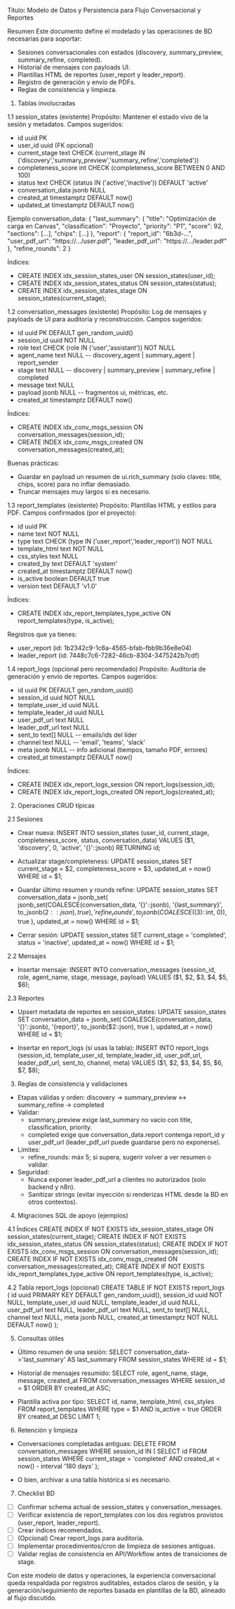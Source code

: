 Título: Modelo de Datos y Persistencia para Flujo Conversacional y Reportes

Resumen
Este documento define el modelado y las operaciones de BD necesarias para soportar:
- Sesiones conversacionales con estados (discovery, summary_preview, summary_refine, completed).
- Historial de mensajes con payloads UI.
- Plantillas HTML de reportes (user_report y leader_report).
- Registro de generación y envío de PDFs.
- Reglas de consistencia y limpieza.

1) Tablas involucradas

1.1 session_states (existente)
Propósito: Mantener el estado vivo de la sesión y metadatos.
Campos sugeridos:
- id uuid PK
- user_id uuid (FK opcional)
- current_stage text CHECK (current_stage IN ('discovery','summary_preview','summary_refine','completed'))
- completeness_score int CHECK (completeness_score BETWEEN 0 AND 100)
- status text CHECK (status IN ('active','inactive')) DEFAULT 'active'
- conversation_data jsonb NULL
- created_at timestamptz DEFAULT now()
- updated_at timestamptz DEFAULT now()

Ejemplo conversation_data:
{
  "last_summary": {
    "title": "Optimización de carga en Canvas",
    "classification": "Proyecto",
    "priority": "P1",
    "score": 92,
    "sections": [...],
    "chips": [...]
  },
  "report": {
    "report_id": "6b3d-...",
    "user_pdf_url": "https://.../user.pdf",
    "leader_pdf_url": "https://.../leader.pdf"
  },
  "refine_rounds": 2
}

Índices:
- CREATE INDEX idx_session_states_user ON session_states(user_id);
- CREATE INDEX idx_session_states_status ON session_states(status);
- CREATE INDEX idx_session_states_stage ON session_states(current_stage);

1.2 conversation_messages (existente)
Propósito: Log de mensajes y payloads de UI para auditoría y reconstrucción.
Campos sugeridos:
- id uuid PK DEFAULT gen_random_uuid()
- session_id uuid NOT NULL
- role text CHECK (role IN ('user','assistant')) NOT NULL
- agent_name text NULL -- discovery_agent | summary_agent | report_sender
- stage text NULL -- discovery | summary_preview | summary_refine | completed
- message text NULL
- payload jsonb NULL -- fragmentos ui, métricas, etc.
- created_at timestamptz DEFAULT now()

Índices:
- CREATE INDEX idx_conv_msgs_session ON conversation_messages(session_id);
- CREATE INDEX idx_conv_msgs_created ON conversation_messages(created_at);

Buenas prácticas:
- Guardar en payload un resumen de ui.rich_summary (solo claves: title, chips, score) para no inflar demasiado.
- Truncar mensajes muy largos si es necesario.

1.3 report_templates (existente)
Propósito: Plantillas HTML y estilos para PDF.
Campos confirmados (por el proyecto):
- id uuid PK
- name text NOT NULL
- type text CHECK (type IN ('user_report','leader_report')) NOT NULL
- template_html text NOT NULL
- css_styles text NULL
- created_by text DEFAULT 'system'
- created_at timestamptz DEFAULT now()
- is_active boolean DEFAULT true
- version text DEFAULT 'v1.0'

Índices:
- CREATE INDEX idx_report_templates_type_active ON report_templates(type, is_active);

Registros que ya tienes:
- user_report (id: 1b2342c9-1c6a-4565-bfab-fbb9b36e8e04)
- leader_report (id: 7448c7c6-7282-46cb-8304-3475242b7cdf)

1.4 report_logs (opcional pero recomendado)
Propósito: Auditoría de generación y envío de reportes.
Campos sugeridos:
- id uuid PK DEFAULT gen_random_uuid()
- session_id uuid NOT NULL
- template_user_id uuid NULL
- template_leader_id uuid NULL
- user_pdf_url text NULL
- leader_pdf_url text NULL
- sent_to text[] NULL -- emails/ids del líder
- channel text NULL -- 'email', 'teams', 'slack'
- meta jsonb NULL -- info adicional (tiempos, tamaño PDF, errores)
- created_at timestamptz DEFAULT now()

Índices:
- CREATE INDEX idx_report_logs_session ON report_logs(session_id);
- CREATE INDEX idx_report_logs_created ON report_logs(created_at);

2) Operaciones CRUD típicas

2.1 Sesiones
- Crear nueva:
  INSERT INTO session_states (user_id, current_stage, completeness_score, status, conversation_data)
  VALUES ($1, 'discovery', 0, 'active', '{}'::jsonb)
  RETURNING id;

- Actualizar stage/completeness:
  UPDATE session_states
  SET current_stage = $2,
      completeness_score = $3,
      updated_at = now()
  WHERE id = $1;

- Guardar último resumen y rounds refine:
  UPDATE session_states
  SET conversation_data = jsonb_set(
        jsonb_set(COALESCE(conversation_data, '{}'::jsonb), '{last_summary}', to_jsonb($2::json), true),
        '{refine_rounds}',
        to_jsonb(COALESCE(($3)::int, 0)),
        true
      ),
      updated_at = now()
  WHERE id = $1;

- Cerrar sesión:
  UPDATE session_states
  SET current_stage = 'completed',
      status = 'inactive',
      updated_at = now()
  WHERE id = $1;

2.2 Mensajes
- Insertar mensaje:
  INSERT INTO conversation_messages (session_id, role, agent_name, stage, message, payload)
  VALUES ($1, $2, $3, $4, $5, $6);

2.3 Reportes
- Upsert metadata de reportes en session_states:
  UPDATE session_states
  SET conversation_data = jsonb_set(
        COALESCE(conversation_data, '{}'::jsonb),
        '{report}',
        to_jsonb($2::json),
        true
      ),
      updated_at = now()
  WHERE id = $1;

- Insertar en report_logs (si usas la tabla):
  INSERT INTO report_logs (session_id, template_user_id, template_leader_id, user_pdf_url, leader_pdf_url, sent_to, channel, meta)
  VALUES ($1, $2, $3, $4, $5, $6, $7, $8);

3) Reglas de consistencia y validaciones

- Etapas válidas y orden:
  discovery → summary_preview ↔ summary_refine → completed
- Validar:
  - summary_preview exige last_summary no vacío con title, classification, priority.
  - completed exige que conversation_data.report contenga report_id y user_pdf_url (leader_pdf_url puede guardarse pero no exponerse).
- Límites:
  - refine_rounds: máx 5; si supera, sugerir volver a ver resumen o validar.
- Seguridad:
  - Nunca exponer leader_pdf_url a clientes no autorizados (solo backend y n8n).
  - Sanitizar strings (evitar inyección si renderizas HTML desde la BD en otros contextos).

4) Migraciones SQL de apoyo (ejemplos)

4.1 Índices
CREATE INDEX IF NOT EXISTS idx_session_states_stage ON session_states(current_stage);
CREATE INDEX IF NOT EXISTS idx_session_states_status ON session_states(status);
CREATE INDEX IF NOT EXISTS idx_conv_msgs_session ON conversation_messages(session_id);
CREATE INDEX IF NOT EXISTS idx_conv_msgs_created ON conversation_messages(created_at);
CREATE INDEX IF NOT EXISTS idx_report_templates_type_active ON report_templates(type, is_active);

4.2 Tabla report_logs (opcional)
CREATE TABLE IF NOT EXISTS report_logs (
  id uuid PRIMARY KEY DEFAULT gen_random_uuid(),
  session_id uuid NOT NULL,
  template_user_id uuid NULL,
  template_leader_id uuid NULL,
  user_pdf_url text NULL,
  leader_pdf_url text NULL,
  sent_to text[] NULL,
  channel text NULL,
  meta jsonb NULL,
  created_at timestamptz NOT NULL DEFAULT now()
);

5) Consultas útiles

- Último resumen de una sesión:
SELECT conversation_data->'last_summary' AS last_summary
FROM session_states
WHERE id = $1;

- Historial de mensajes resumido:
SELECT role, agent_name, stage, message, created_at
FROM conversation_messages
WHERE session_id = $1
ORDER BY created_at ASC;

- Plantilla activa por tipo:
SELECT id, name, template_html, css_styles
FROM report_templates
WHERE type = $1 AND is_active = true
ORDER BY created_at DESC
LIMIT 1;

6) Retención y limpieza

- Conversaciones completadas antiguas:
DELETE FROM conversation_messages
WHERE session_id IN (
  SELECT id FROM session_states
  WHERE current_stage = 'completed' AND created_at < now() - interval '180 days'
);

- O bien, archivar a una tabla histórica si es necesario.

7) Checklist BD

- [ ] Confirmar schema actual de session_states y conversation_messages.
- [ ] Verificar existencia de report_templates con los dos registros provistos (user_report, leader_report).
- [ ] Crear índices recomendados.
- [ ] (Opcional) Crear report_logs para auditoría.
- [ ] Implementar procedimientos/cron de limpieza de sesiones antiguas.
- [ ] Validar reglas de consistencia en API/Workflow antes de transiciones de stage.

Con este modelo de datos y operaciones, la experiencia conversacional queda respaldada por registros auditables, estados claros de sesión, y la generación/seguimiento de reportes basada en plantillas de la BD, alineado al flujo discutido.
